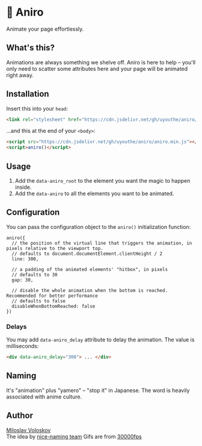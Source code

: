 # 💨 Aniro

Animate your page effortlessly.

## What's this?

Animations are always something we shelve off. Aniro is here to help –
you'll only need to scatter some attributes here and your page will be
animated right away.

## Installation

Insert this into your `head`:
```HTML
<link rel="stylesheet" href="https://cdn.jsdelivr.net/gh/uyouthe/aniro/aniro.min.css">
```
...and this at the end of your `<body>`:
```HTML
<script src="https://cdn.jsdelivr.net/gh/uyouthe/aniro/aniro.min.js"></script>
<script>aniro()</script>
```

## Usage

1. Add the `data-aniro_root` to the element you want the magic to happen inside.
2. Add the `data-aniro` to all the elements you want to be animated.

## Configuration

You can pass the configuration object to the `aniro()` initialization function:
```JS
aniro({
  // the position of the virtual line that triggers the animation, in pixels relative to the viewport top.
  // defaults to document.documentElement.clientHeight / 2
  line: 300,

  // a padding of the animated elements' "hitbox", in pixels
  // defaults to 30
  gap: 30,

  // disable the whole animation when the bottom is reached. Recommended for better performance
  // defaults to false
  disableWhenBottomReached: false
})
```

### Delays

You may add `data-aniro_delay` attribute to delay the animation. The value is milliseconds:

```HTML
<div data-aniro_delay="300"> ... </div>
```

## Naming

It's "animation" plus "yamero" – "stop it" in Japanese. The word is heavily associated with anime culture.

## Author
[Miloslav Voloskov](https://miloslav.website)  
The idea by [nice-naming team](https://github.com/nice-naming)
Gifs are from [30000fps](https://30000fps.com) 
